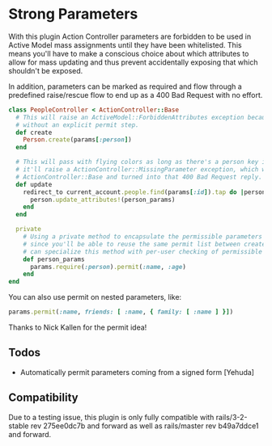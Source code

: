 # Strong Parameters

With this plugin Action Controller parameters are forbidden to be used in Active Model mass assignments until they have been whitelisted. This means you'll have to make a conscious choice about which attributes to allow for mass updating and thus prevent accidentally exposing that which shouldn't be exposed.

In addition, parameters can be marked as required and flow through a predefined raise/rescue flow to end up as a 400 Bad Request with no effort.

```ruby
class PeopleController < ActionController::Base
  # This will raise an ActiveModel::ForbiddenAttributes exception because it's using mass assignment
  # without an explicit permit step.
  def create
    Person.create(params[:person])
  end

  # This will pass with flying colors as long as there's a person key in the parameters, otherwise
  # it'll raise a ActionController::MissingParameter exception, which will get caught by
  # ActionController::Base and turned into that 400 Bad Request reply.
  def update
    redirect_to current_account.people.find(params[:id]).tap do |person|
      person.update_attributes!(person_params)
    end
  end

  private
    # Using a private method to encapsulate the permissible parameters is just a good pattern
    # since you'll be able to reuse the same permit list between create and update. Also, you
    # can specialize this method with per-user checking of permissible attributes.
    def person_params
      params.require(:person).permit(:name, :age)
    end
end
```

You can also use permit on nested parameters, like:

```ruby
params.permit(:name, friends: [ :name, { family: [ :name ] }])
```

Thanks to Nick Kallen for the permit idea!

## Todos

* Automatically permit parameters coming from a signed form [Yehuda]

## Compatibility

Due to a testing issue, this plugin is only fully compatible with rails/3-2-stable rev 275ee0dc7b and forward as well as rails/master rev b49a7ddce1 and forward.
